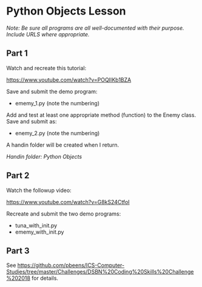 # Python Objects Lesson

*Note: Be sure all programs are all well-documented with their purpose. Include URLS where appropriate.* 

## Part 1
Watch and recreate this tutorial:

https://www.youtube.com/watch?v=POQIIKb1BZA

Save and submit the demo program:
- ememy_1.py (note the numbering)

Add and test at least one appropriate method (function) to the Enemy class. Save and submit as:

- enemy_2.py (note the numbering)

A handin folder will be created when I return.

*Handin folder: Python Objects*

## Part 2
Watch the followup video:

https://www.youtube.com/watch?v=G8kS24CtfoI

Recreate and submit the two demo programs:
- tuna_with_init.py
- ememy_with_init.py

## Part 3
See https://github.com/pbeens/ICS-Computer-Studies/tree/master/Challenges/DSBN%20Coding%20Skills%20Challenge%202018 for details.